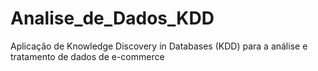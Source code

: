 # Analise_de_Dados_KDD
Aplicação de Knowledge Discovery in Databases (KDD) para a análise e tratamento de dados de e-commerce
